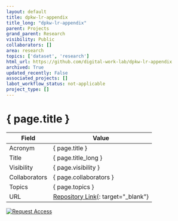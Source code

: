 ```yaml
---
layout: default
title: dpkw-lr-appendix
title_long: "dpkw-lr-appendix"
parent: Projects
grand_parent: Research
visibility: Public
collaborators: []
area: research
topics: ['dataset', 'research']
html_url: https://github.com/digital-work-lab/dpkw-lr-appendix
archived: True
updated_recently: False
associated_projects: []
labot_workflow_status: not-applicable
project_type: []
---
```


# { page.title }

Field               | Value
------------------- | ----------------------------------
Acronym             | { page.title }
Title               | { page.title_long }
Visibility          | { page.visibility }
Collaborators       | { page.collaborators }
Topics              | { page.topics }
URL                 | [Repository Link](https://github.com/digital-work-lab/dpkw-lr-appendix){: target="_blank"}

[![Request Access](https://img.shields.io/badge/Request-Access-blue?style=for-the-badge)](https://github.com/digital-work-lab/dpkw-lr-appendix/issues/new?assignees=geritwagner&labels=access+request&template=request-repo-access.md&title=%5BAccess+Request%5D+Request+for+access+to+repository)

